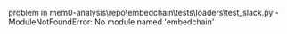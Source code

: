 problem in mem0-analysis\repo\embedchain\tests\loaders\test_slack.py - ModuleNotFoundError: No module named 'embedchain'
